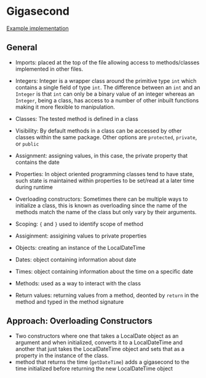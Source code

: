 # Gigasecond

[Example implementation](https://github.com/exercism/java/blob/master/exercises/gigasecond/.meta/src/reference/java/Gigasecond.java)

## General 

- Imports: placed at the top of the file allowing access to methods/classes implemented in other files.

- Integers: Integer is a wrapper class around the primitive type `int` which contains a single field of type `int`. The difference between an `int` and an `Integer` is that `int` can only be a binary value of an integer whereas an `Integer`, being a class, has access to a number of other inbuilt functions making it more flexible to manipulation. 

- Classes: The tested method is defined in a class

- Visibility: By default methods in a class can be accessed by other classes within the same package. Other options are `protected`, `private`, or `public`

- Assignment: assigning values, in this case, the private property that contains the date

- Properties: In object oriented programming classes tend to have state, such state is maintained within properties to be set/read at a later time during runtime

- Overloading constructors: Sometimes there can be multiple ways to initialize a class, this is known as overloading since the name of the methods match the name of the class but only vary by their arguments.

- Scoping: `{` and `}` used to identify scope of method 

- Assiginment: assigining values to private properties 

- Objects: creating an instance of the LocalDateTime

- Dates: object containing information about date

- Times: object containing information about the time on a specific date

- Methods: used as a way to interact with the class 

- Return values: returning values from a method, deonted by `return` in the method and typed in the method signature 

## Approach: Overloading Constructors
- Two constructors where one that takes a LocalDate object as an argument and when initialized, converts it to a LocalDateTime and another that just takes the LocalDateTime object and sets that as a property in the instance of the class. 
- method that returns the time (`getDateTime`) adds a gigasecond to the time initialized before returning the new LocalDateTime object
